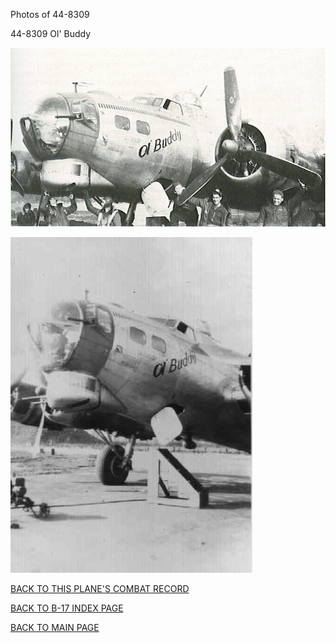 
Photos of 44-8309






 




44-8309 Ol' Buddy  
  

![](44-8309a.jpg)  
  

![](44-8309b.jpg)  
  

[BACK TO THIS PLANE'S COMBAT RECORD](../b17s/44-8309.md)  

[BACK TO B-17 INDEX PAGE](../000b17s.md)  

[BACK TO MAIN PAGE](../index.md)


